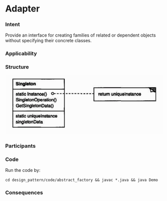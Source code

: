 # Adapter

### Intent
Provide an interface for creating families of related or dependent objects without specifying their concrete classes.

### Applicability

### Structure

<img src="../images/singleton_structure.png">

### Participants

### Code

Run the code by:
```
cd design_pattern/code/abstract_factory && javac *.java && java Demo
```

### Consequences